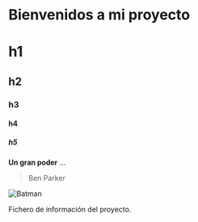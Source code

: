 # Bienvenidos a mi proyecto

# h1
## h2
### h3
#### h4
##### h5

**Un gran poder** ...
> Ben Parker

![Batman](https://www.dccomics.com/sites/default/files/styles/whos_who/public/Char_WhosWho_Batman_20190116_5c3fc4b40faf04.59002472.jpg?itok=HgC9V47o)

Fichero de información del proyecto.
